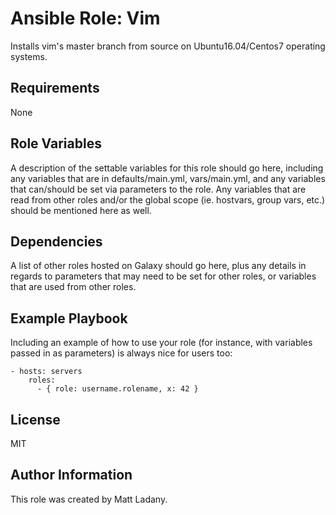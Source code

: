 # Ansible Role: Vim

Installs vim's master branch from source on Ubuntu16.04/Centos7 operating systems.

## Requirements

None

## Role Variables

A description of the settable variables for this role should go here, including any variables that are in defaults/main.yml, vars/main.yml, and any variables that can/should be set via parameters to the role. Any variables that are read from other roles and/or the global scope (ie. hostvars, group vars, etc.) should be mentioned here as well.

## Dependencies

A list of other roles hosted on Galaxy should go here, plus any details in regards to parameters that may need to be set for other roles, or variables that are used from other roles.

## Example Playbook

Including an example of how to use your role (for instance, with variables passed in as parameters) is always nice for users too:

```
- hosts: servers
    roles:
      - { role: username.rolename, x: 42 }
```

## License

MIT

## Author Information

This role was created by Matt Ladany.
